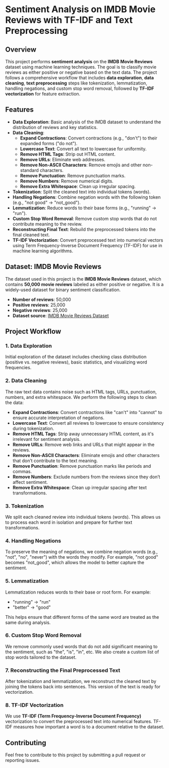 # Sentiment Analysis on IMDB Movie Reviews with TF-IDF and Text Preprocessing

## Overview
This project performs **sentiment analysis** on the **IMDB Movie Reviews** dataset using machine learning techniques. The goal is to classify movie reviews as either positive or negative based on the text data. The project follows a comprehensive workflow that includes **data exploration**, **data cleaning**, **text preprocessing** steps like tokenization, lemmatization, handling negations, and custom stop word removal, followed by **TF-IDF vectorization** for feature extraction.

## Features
- **Data Exploration**: Basic analysis of the IMDB dataset to understand the distribution of reviews and key statistics.
- **Data Cleaning**:
    - **Expand Contractions**: Convert contractions (e.g., "don't") to their expanded forms ("do not").
    - **Lowercase Text**: Convert all text to lowercase for uniformity.
    - **Remove HTML Tags**: Strip out HTML content.
    - **Remove URLs**: Eliminate web addresses.
    - **Remove Non-ASCII Characters**: Remove emojis and other non-standard characters.
    - **Remove Punctuation**: Remove punctuation marks.
    - **Remove Numbers**: Remove numerical digits.
    - **Remove Extra Whitespace**: Clean up irregular spacing.
- **Tokenization**: Split the cleaned text into individual tokens (words).
- **Handling Negations**: Combine negation words with the following token (e.g., "not good" → "not_good").
- **Lemmatization**: Reduce words to their base forms (e.g., "running" → "run").
- **Custom Stop Word Removal**: Remove custom stop words that do not contribute meaning to the review.
- **Reconstructing Final Text**: Rebuild the preprocessed tokens into the final cleaned text.
- **TF-IDF Vectorization**: Convert preprocessed text into numerical vectors using Term Frequency-Inverse Document Frequency (TF-IDF) for use in machine learning algorithms.

## Dataset: IMDB Movie Reviews
The dataset used in this project is the **IMDB Movie Reviews** dataset, which contains **50,000 movie reviews** labeled as either positive or negative. It is a widely-used dataset for binary sentiment classification.

- **Number of reviews**: 50,000
- **Positive reviews**: 25,000
- **Negative reviews**: 25,000
- **Dataset source**: [IMDB Movie Reviews Dataset]([https://ai.stanford.edu/~amaas/data/sentiment/](https://www.kaggle.com/datasets/lakshmi25npathi/imdb-dataset-of-50k-movie-reviews/data))

## Project Workflow

### 1. Data Exploration
Initial exploration of the dataset includes checking class distribution (positive vs. negative reviews), basic statistics, and visualizing word frequencies.

### 2. Data Cleaning
The raw text data contains noise such as HTML tags, URLs, punctuation, numbers, and extra whitespace. We perform the following steps to clean the data:

- **Expand Contractions**: Convert contractions like "can't" into "cannot" to ensure accurate interpretation of negations.
- **Lowercase Text**: Convert all reviews to lowercase to ensure consistency during tokenization.
- **Remove HTML Tags**: Strip away unnecessary HTML content, as it's irrelevant for sentiment analysis.
- **Remove URLs**: Remove web links and URLs that might appear in the reviews.
- **Remove Non-ASCII Characters**: Eliminate emojis and other characters that don’t contribute to the text meaning.
- **Remove Punctuation**: Remove punctuation marks like periods and commas.
- **Remove Numbers**: Exclude numbers from the reviews since they don’t affect sentiment.
- **Remove Extra Whitespace**: Clean up irregular spacing after text transformations.

### 3. Tokenization
We split each cleaned review into individual tokens (words). This allows us to process each word in isolation and prepare for further text transformations.

### 4. Handling Negations
To preserve the meaning of negations, we combine negation words (e.g., "not", "no", "never") with the words they modify. For example, "not good" becomes "not_good", which allows the model to better capture the sentiment.

### 5. Lemmatization
Lemmatization reduces words to their base or root form. For example:
- "running" → "run"
- "better" → "good"

This helps ensure that different forms of the same word are treated as the same during analysis.

### 6. Custom Stop Word Removal
We remove commonly used words that do not add significant meaning to the sentiment, such as "the", "is", "in", etc. We also create a custom list of stop words tailored to the dataset.

### 7. Reconstructing the Final Preprocessed Text
After tokenization and lemmatization, we reconstruct the cleaned text by joining the tokens back into sentences. This version of the text is ready for vectorization.

### 8. TF-IDF Vectorization
We use **TF-IDF (Term Frequency-Inverse Document Frequency)** vectorization to convert the preprocessed text into numerical features. TF-IDF measures how important a word is to a document relative to the dataset.

## Contributing
Feel free to contribute to this project by submitting a pull request or reporting issues.


